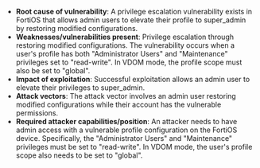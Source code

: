 - **Root cause of vulnerability**:  A privilege escalation vulnerability exists in FortiOS that allows admin users to elevate their profile to super\_admin by restoring modified configurations.
- **Weaknesses/vulnerabilities present**: Privilege escalation through restoring modified configurations.  The vulnerability occurs when a user's profile has both "Administrator Users" and "Maintenance" privileges set to "read-write". In VDOM mode, the profile scope must also be set to "global".
- **Impact of exploitation**: Successful exploitation allows an admin user to elevate their privileges to super\_admin.
- **Attack vectors**:  The attack vector involves an admin user restoring modified configurations while their account has the vulnerable permissions.
- **Required attacker capabilities/position**: An attacker needs to have admin access with a vulnerable profile configuration on the FortiOS device. Specifically, the "Administrator Users" and "Maintenance" privileges must be set to "read-write". In VDOM mode, the user's profile scope also needs to be set to "global".